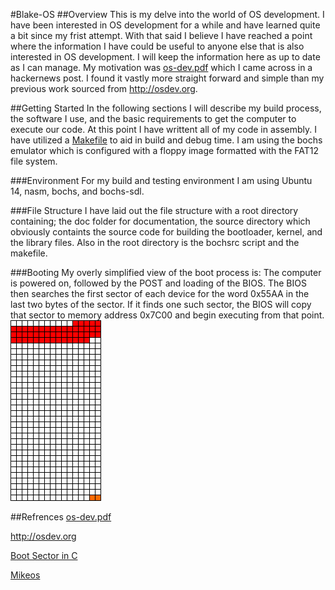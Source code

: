 #Blake-OS
##Overview
  This is my delve into the world of OS development. I have been interested in OS development for a while and have learned quite a bit since my frist attempt. With that said I believe I have reached a point where the information I have could be useful to anyone else that is also interested in OS development. I will keep the information here as up to date as I can manage. My motivation was [os-dev.pdf](http://www.cs.bham.ac.uk/~exr/lectures/opsys/10_11/lectures/os-dev.pdf) which I came across in a hackernews post. I found it vastly more straight forward and simple than my previous work sourced from http://osdev.org.

##Getting Started
  In the following sections I will describe my build process, the software I use, and the basic requirements to get the computer to execute our code. At this point I have writtent all of my code in assembly. I have utilized a [Makefile](https://github.com/arnoldblake/blake-os/blob/master/Makefile) to aid in build and debug time. I am using the bochs emulator which is configured with a floppy image formatted with the FAT12 file system.
  
###Environment
  For my build and testing environment I am using Ubuntu 14, nasm, bochs, and bochs-sdl.
  
###File Structure
  I have laid out the file structure with a root directory containing; the doc folder for documentation, the source directory which obviously containts the source code for building the bootloader, kernel, and the library files. Also in the root directory is the bochsrc script and the makefile.
  
###Booting
  My overly simplified view of the boot process is: The computer is powered on, followed by the POST and loading of the BIOS. The BIOS then searches the first sector of each device for the word 0x55AA in the last two bytes of the sector. If it finds one such sector, the BIOS will copy that sector to memory address 0x7C00 and begin executing from that point.
![Boot Sector Byte Diagram](https://github.com/arnoldblake/blake-os/blob/master/doc/images/boot_sector_byte_diagram.png)
  
##Refrences
[os-dev.pdf](http://www.cs.bham.ac.uk/~exr/lectures/opsys/10_11/lectures/os-dev.pdf)

http://osdev.org

[Boot Sector in C](http://crimsonglow.ca/~kjiwa/x86-dos-boot-sector-in-c.html)

[Mikeos](http://mikeos.sourceforge.net/)
